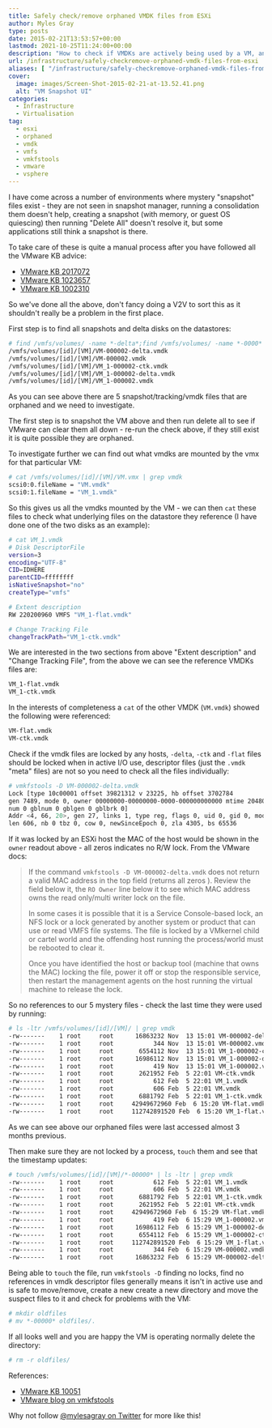 ```yaml
---
title: Safely check/remove orphaned VMDK files from ESXi
author: Myles Gray
type: posts
date: 2015-02-21T13:53:57+00:00
lastmod: 2021-10-25T11:24:00+00:00
description: "How to check if VMDKs are actively being used by a VM, and how to safely remove them."
url: /infrastructure/safely-checkremove-orphaned-vmdk-files-from-esxi
aliases: [ "/infrastructure/safely-checkremove-orphaned-vmdk-files-from-esxi/amp" ]
cover:
  image: images/Screen-Shot-2015-02-21-at-13.52.41.png
  alt: "VM Snapshot UI"
categories:
  - Infrastructure
  - Virtualisation
tag:
  - esxi
  - orphaned
  - vmdk
  - vmfs
  - vmkfstools
  - vmware
  - vsphere
---
```


I have come across a number of environments where mystery "snapshot" files exist - they are not seen in snapshot manager, running a consolidation them doesn't help, creating a snapshot (with memory, or guest OS quiescing) then running "Delete All" doesn't resolve it, but some applications still think a snapshot is there.

To take care of these is quite a manual process after you have followed all the VMware KB advice:

* [VMware KB 2017072][1]
* [VMware KB 1023657][2]
* [VMware KB 1002310][3]

So we've done all the above, don't fancy doing a V2V to sort this as it shouldn't really be a problem in the first place.

First step is to find all snapshots and delta disks on the datastores:

```sh
# find /vmfs/volumes/ -name *-delta*;find /vmfs/volumes/ -name *-0000*
/vmfs/volumes/[id]/[VM]/VM-000002-delta.vmdk
/vmfs/volumes/[id]/[VM]/VM-000002.vmdk
/vmfs/volumes/[id]/[VM]/VM_1-000002-ctk.vmdk
/vmfs/volumes/[id]/[VM]/VM_1-000002-delta.vmdk
/vmfs/volumes/[id]/[VM]/VM_1-000002.vmdk
```

As you can see above there are 5 snapshot/tracking/vmdk files that are orphaned and we need to investigate.

The first step is to snapshot the VM above and then run delete all to see if VMware can clear them all down - re-run the check above, if they still exist it is quite possible they are orphaned.

To investigate further we can find out what vmdks are mounted by the vmx for that particular VM:

```sh
# cat /vmfs/volumes/[id]/[VM]/VM.vmx | grep vmdk
scsi0:0.fileName = "VM.vmdk"
scsi0:1.fileName = "VM_1.vmdk"
```

So this gives us all the vmdks mounted by the VM - we can then `cat` these files to check what underlying files on the datastore they reference (I have done one of the two disks as an example):

```sh
# cat VM_1.vmdk
# Disk DescriptorFile
version=3
encoding="UTF-8"
CID=IDHERE
parentCID=ffffffff
isNativeSnapshot="no"
createType="vmfs"

# Extent description
RW 220200960 VMFS "VM_1-flat.vmdk"

# Change Tracking File
changeTrackPath="VM_1-ctk.vmdk"
```

We are interested in the two sections from above "Extent description" and "Change Tracking File", from the above we can see the reference VMDKs files are:

```sh
VM_1-flat.vmdk
VM_1-ctk.vmdk
```

In the interests of completeness a `cat` of the other VMDK (`VM.vmdk`) showed the following were referenced:

```sh
VM-flat.vmdk
VM-ctk.vmdk
```

Check if the vmdk files are locked by any hosts, `-delta`, `-ctk` and `-flat` files should be locked when in active I/O use, descriptor files (just the `.vmdk` "meta" files) are not so you need to check all the files individually:

```sh
# vmkfstools -D VM-000002-delta.vmdk
Lock [type 10c00001 offset 39821312 v 23225, hb offset 3702784
gen 7489, mode 0, owner 00000000-00000000-0000-000000000000 mtime 2048078
num 0 gblnum 0 gblgen 0 gblbrk 0]
Addr <4, 66, 20>, gen 27, links 1, type reg, flags 0, uid 0, gid 0, mode 600
len 606, nb 0 tbz 0, cow 0, newSinceEpoch 0, zla 4305, bs 65536
```

If it was locked by an ESXi host the MAC of the host would be shown in the `owner` readout above - all zeros indicates no R/W lock. From the VMware docs:

> If the command `vmkfstools -D VM-000002-delta.vmdk` does not return a valid MAC address in the top field (returns all zeros ). Review the field below it, the `RO Owner` line below it to see which MAC address owns the read only/multi writer lock on the file.
>
> In some cases it is possible that it is a Service Console-based lock, an NFS lock or a lock generated by another system or product that can use or read VMFS file systems. The file is locked by a VMkernel child or cartel world and the offending host running the process/world must be rebooted to clear it.
>
> Once you have identified the host or backup tool (machine that owns the MAC) locking the file, power it off or stop the responsible service, then restart the management agents on the host running the virtual machine to release the lock.

So no references to our 5 mystery files - check the last time they were used by running:

```sh
# ls -ltr /vmfs/volumes/[id]/[VM]/ | grep vmdk
-rw-------    1 root     root      16863232 Nov  13 15:01 VM-000002-delta.vmdk
-rw-------    1 root     root           344 Nov  13 15:01 VM-000002.vmdk
-rw-------    1 root     root       6554112 Nov  13 15:01 VM_1-000002-ctk.vmdk
-rw-------    1 root     root      16986112 Nov  13 15:01 VM_1-000002-delta.vmdk
-rw-------    1 root     root           419 Nov  13 15:01 VM_1-000002.vmdk
-rw-------    1 root     root       2621952 Feb  5 22:01 VM-ctk.vmdk
-rw-------    1 root     root           612 Feb  5 22:01 VM_1.vmdk
-rw-------    1 root     root           606 Feb  5 22:01 VM.vmdk
-rw-------    1 root     root       6881792 Feb  5 22:01 VM_1-ctk.vmdk
-rw-------    1 root     root     42949672960 Feb  6 15:20 VM-flat.vmdk
-rw-------    1 root     root     112742891520 Feb  6 15:20 VM_1-flat.vmdk
```

As we can see above our orphaned files were last accessed almost 3 months previous.

Then make sure they are not locked by a process, `touch` them and see that the timestamp updates:

```sh
# touch /vmfs/volumes/[id]/[VM]/*-00000* | ls -ltr | grep vmdk
-rw-------    1 root     root           612 Feb  5 22:01 VM_1.vmdk
-rw-------    1 root     root           606 Feb  5 22:01 VM.vmdk
-rw-------    1 root     root       6881792 Feb  5 22:01 VM_1-ctk.vmdk
-rw-------    1 root     root       2621952 Feb  5 22:01 VM-ctk.vmdk
-rw-------    1 root     root     42949672960 Feb  6 15:29 VM-flat.vmdk
-rw-------    1 root     root           419 Feb  6 15:29 VM_1-000002.vmdk
-rw-------    1 root     root      16986112 Feb  6 15:29 VM_1-000002-delta.vmdk
-rw-------    1 root     root       6554112 Feb  6 15:29 VM_1-000002-ctk.vmdk
-rw-------    1 root     root     112742891520 Feb  6 15:29 VM_1-flat.vmdk
-rw-------    1 root     root           344 Feb  6 15:29 VM-000002.vmdk
-rw-------    1 root     root      16863232 Feb  6 15:29 VM-000002-delta.vmdk
```

Being able to `touch` the file, run `vmkfstools -D` finding no locks, find no references in vmdk descriptor files generally means it isn't in active use and is safe to move/remove, create a new create a new directory and move the suspect files to it and check for problems with the VM:

```sh
# mkdir oldfiles
# mv *-00000* oldfiles/.
```

If all looks well and you are happy the VM is operating normally delete the directory:

```sh
# rm -r oldfiles/
```

References:

* [VMware KB 10051][4]
* [VMware blog on vmkfstools][5]

Why not follow [@mylesagray on Twitter][6] for more like this!

 [1]: http://kb.vmware.com/selfservice/microsites/search.do?language=en_US&cmd=displayKC&externalId=2017072
 [2]: http://kb.vmware.com/selfservice/microsites/search.do?language=en_US&cmd=displayKC&externalId=1023657
 [3]: http://kb.vmware.com/selfservice/search.do?cmd=displayKC&docType=kc&docTypeID=DT_KB_1_1&externalId=1002310
 [4]: http://kb.vmware.com/selfservice/microsites/search.do?language=en_US&cmd=displayKC&externalId=10051
 [5]: http://blogs.vmware.com/vsphere/2012/08/some-useful-vmkfstools-hidden-options.html
 [6]: https://twitter.com/mylesagray